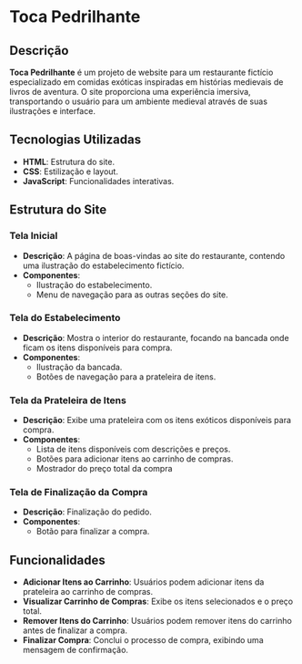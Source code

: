 # Toca Pedrilhante

## Descrição

**Toca Pedrilhante** é um projeto de website para um restaurante fictício especializado em comidas exóticas inspiradas em histórias medievais de livros de aventura. O site proporciona uma experiência imersiva, transportando o usuário para um ambiente medieval através de suas ilustrações e interface.

## Tecnologias Utilizadas

- **HTML**: Estrutura do site.
- **CSS**: Estilização e layout.
- **JavaScript**: Funcionalidades interativas.

## Estrutura do Site

### Tela Inicial

- **Descrição**: A página de boas-vindas ao site do restaurante, contendo uma ilustração do estabelecimento fictício.
- **Componentes**:
  - Ilustração do estabelecimento.
  - Menu de navegação para as outras seções do site.

### Tela do Estabelecimento

- **Descrição**: Mostra o interior do restaurante, focando na bancada onde ficam os itens disponíveis para compra.
- **Componentes**:
  - Ilustração da bancada.
  - Botões de navegação para a prateleira de itens.

### Tela da Prateleira de Itens

- **Descrição**: Exibe uma prateleira com os itens exóticos disponíveis para compra.
- **Componentes**:
  - Lista de itens disponíveis com descrições e preços.
  - Botões para adicionar itens ao carrinho de compras.
  - Mostrador do preço total da compra

### Tela de Finalização da Compra

- **Descrição**:  Finalização do pedido.
- **Componentes**:
  - Botão para finalizar a compra.

## Funcionalidades

- **Adicionar Itens ao Carrinho**: Usuários podem adicionar itens da prateleira ao carrinho de compras.
- **Visualizar Carrinho de Compras**: Exibe os itens selecionados e o preço total.
- **Remover Itens do Carrinho**: Usuários podem remover itens do carrinho antes de finalizar a compra.
- **Finalizar Compra**: Conclui o processo de compra, exibindo uma mensagem de confirmação.